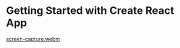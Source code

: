 # Getting Started with Create React App

[screen-capture.webm](https://user-images.githubusercontent.com/118050961/229823411-aea5c86f-3a54-4ccf-a06b-d49bd6bbc587.webm)
